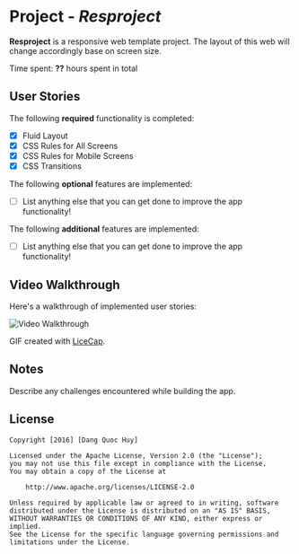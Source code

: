 # Project - *Resproject*

**Resproject** is a responsive web template project.
The layout of this web will change accordingly base on screen size.

Time spent: **??** hours spent in total

## User Stories

The following **required** functionality is completed:

- [x] Fluid Layout
- [x] CSS Rules for All Screens
- [x] CSS Rules for Mobile Screens
- [x] CSS Transitions

The following **optional** features are implemented:

- [ ] List anything else that you can get done to improve the app functionality!

The following **additional** features are implemented:

- [ ] List anything else that you can get done to improve the app functionality!

## Video Walkthrough

Here's a walkthrough of implemented user stories:

![Video Walkthrough](walkthrough.gif)

GIF created with [LiceCap](http://www.cockos.com/licecap/).

## Notes

Describe any challenges encountered while building the app.

## License

    Copyright [2016] [Dang Quoc Huy]

    Licensed under the Apache License, Version 2.0 (the "License");
    you may not use this file except in compliance with the License.
    You may obtain a copy of the License at

        http://www.apache.org/licenses/LICENSE-2.0

    Unless required by applicable law or agreed to in writing, software
    distributed under the License is distributed on an "AS IS" BASIS,
    WITHOUT WARRANTIES OR CONDITIONS OF ANY KIND, either express or implied.
    See the License for the specific language governing permissions and
    limitations under the License.
